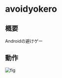 # avoidyokero

## 概要

Androidの避けゲー

## 動作

![fig](https://user-images.githubusercontent.com/49604132/164476142-e92e329e-deac-4850-b5bc-b5afc30a390c.gif)
